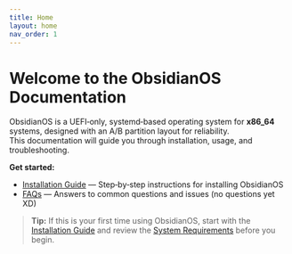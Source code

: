 ```yaml
---
title: Home
layout: home
nav_order: 1
---
```


# Welcome to the **ObsidianOS** Documentation

ObsidianOS is a UEFI‑only, systemd‑based operating system for **x86_64** systems, designed with an A/B partition layout for reliability.  
This documentation will guide you through installation, usage, and troubleshooting.

**Get started:**
- [Installation Guide](/docs/install) — Step‑by‑step instructions for installing ObsidianOS
- [FAQs](/docs/faqs) — Answers to common questions and issues (no questions yet XD)

> **Tip:** If this is your first time using ObsidianOS, start with the [Installation Guide](/docs/install) and review the [System Requirements](/docs/requirements) before you begin.
